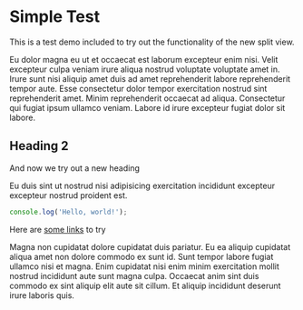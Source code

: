 # Simple Test

This is a test demo included to try out the functionality of the new split view.

Eu dolor magna eu ut et occaecat est laborum excepteur enim nisi. Velit excepteur culpa veniam irure aliqua nostrud voluptate voluptate amet in. Irure sunt nisi aliquip amet duis ad amet reprehenderit labore reprehenderit tempor aute. Esse consectetur dolor tempor exercitation nostrud sint reprehenderit amet. Minim reprehenderit occaecat ad aliqua. Consectetur qui fugiat ipsum ullamco veniam. Labore id irure excepteur fugiat dolor sit labore.

## Heading 2

And now we try out a new heading

Eu duis sint ut nostrud nisi adipisicing exercitation incididunt excepteur excepteur nostrud proident est.

```javascript
console.log('Hello, world!');
```

Here are [some links](https://google.com) to try

Magna non cupidatat dolore cupidatat duis pariatur. Eu ea aliquip cupidatat aliqua amet non dolore commodo ex sunt id. Sunt tempor labore fugiat ullamco nisi et magna. Enim cupidatat nisi enim minim exercitation mollit nostrud incididunt aute sunt magna culpa. Occaecat anim sint duis commodo ex sint aliquip elit aute sit cillum. Et aliquip incididunt deserunt irure laboris quis.

